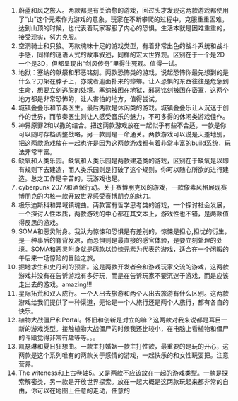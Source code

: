 1. 蔚蓝和风之旅人。两款都是有关治愈的游戏，回过头才发现这两款游戏都使用了“山”这个元素作为游戏的意象，玩家在不断攀爬的过程中，克服重重困难，达到山顶的时候，也代表着玩家客服了内心的恐惧。生活本就是困难重重的，接受现实，努力克服。
2. 空洞骑士和只狼。两款魂味十足的游戏类型，有着非常出色的战斗系统和战斗手感，同样的谜语人式的故事叙述，同样的宏大世界观。区别在于一个是2D一个是3D，但都呈现出“剑风传奇”里得生死观。值得一试。
3. 地狱：塞纳的献祭和邪恶铭刻。两款恐怖类的游戏，说起恐怖你最先想到的是什么？刀架在脖子上，亦或者迎面扑来的蟑螂。让人恐惧的东西往往是危急到生命，想要立刻逃脱的处境。塞纳被困在地狱，邪恶铭刻被困在密室，这两个地方都是非常恐怖的，让人害怕的地方，值得尝试。
4. 城镇叠叠乐和节奏医生。最后两款是休闲类的游戏。城镇叠叠乐让人沉迷于创作的世界，而节奏医生则让人感受音乐的魅力，不可多得的休闲类游戏佳作。
5. 神界原罪2和以撒的结合。把这两款游戏放在一起似乎有些不合适，一款是你可以随时存档调整战略，另一款则是一命通关。两款游戏可以说是天差地别，把这两款游戏放在一起也许是因为这两款游戏都有着非常丰富的build系统，玩法非常丰富。
6. 缺氧和人类乐园。缺氧和人类乐园是两款建造类的游戏，区别在于缺氧是以即有规则下去建造，而人类乐园则是打破了这个规则，你可以随心所欲的进行建造。总之工作是辛苦的，玩游戏也是。
7. cyberpunk 2077和酒保行动。关于赛博朋克风的游戏，一款像素风格展现赛博朋克的内核一款开放世界感受赛博朋克的魅力。
8. 极乐迪斯科和异域镇魂曲。两款富有哲学思考类的游戏，一个探讨社会发展，一个探讨人性本质，两款游戏的中心都在其文本上，游戏性也不错，是两款值得反思的游戏。
9. SOMA和恶灵附身。我认为惊悚和恐惧是有差别的，惊悚是担心,担忧的衍生，是一种事后的脊背发凉，而恐惧则是最直接的感官体验，是要立刻处理的处境。SOMA和恶灵附身就是两款以惊悚元素为代表的游戏，适合在一个闲暇的午后来一场惊险的冒险之旅。
10. 掘地求生和史丹利的预言。这是两款开发者会和游戏玩家交流的游戏，这两款游戏并没有在告诉游戏有多好玩，而是在告诉玩家不要沉迷于游戏，而是应该走出去的游戏。amazing!!!
11. 星际拓荒和双人成行。一个人出去旅游和两个人出去旅游有什么区别。这两款游戏给我们提供了一种渠道，无论是一个人旅行还是两个人旅行，都有各自的快乐。
12. 植物大战僵尸和Portal。怀旧和创新是对立的嘛？这两款对我来说都是耳目一新的游戏类型。接触植物大战僵尸的时候我还比较小，在电脑上看植物和僵尸的斗殴觉得非常有趣等等。。。
13. 凯瑟琳和夏日狂想曲。一款主打婚姻一款主打性欲，最重要的是玩的开心，这两款是这个系列唯有的两款关于感情的游戏，一起快乐的和女性玩耍把。注意营养。
14. The witeness和上古卷轴5。又是两款不应该放在一起的游戏类型。一款是探索解密类，另一款是开放世界探索。放在一起大概是这两款玩起来都非常的自由，你可以在地图上任意的走动，任意的 
